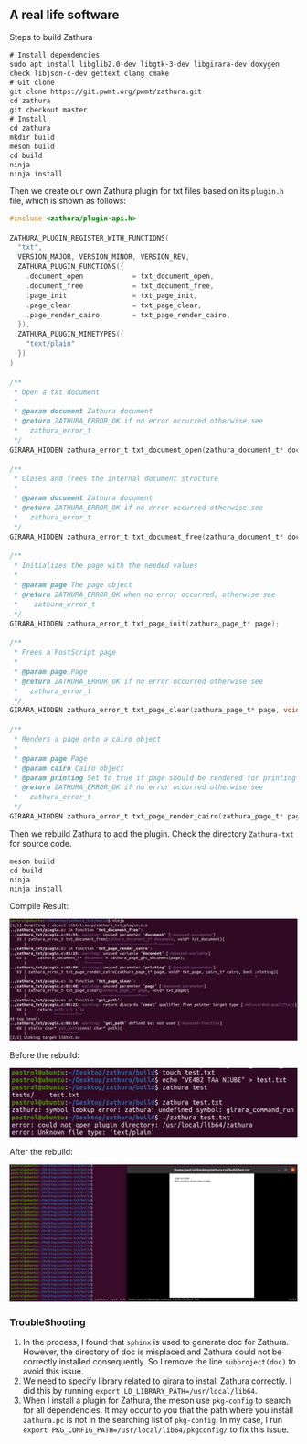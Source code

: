 ## A real life software	

Steps to build Zathura

```shell
# Install dependencies
sudo apt install libglib2.0-dev libgtk-3-dev libgirara-dev doxygen check libjson-c-dev gettext clang cmake
# Git clone
git clone https://git.pwmt.org/pwmt/zathura.git
cd zathura
git checkout master
# Install
cd zathura
mkdir build
meson build 
cd build
ninja 
ninja install
```

Then we create our own Zathura plugin for txt files based on its `plugin.h` file, which is shown as follows:

```c
#include <zathura/plugin-api.h>

ZATHURA_PLUGIN_REGISTER_WITH_FUNCTIONS(
  "txt",
  VERSION_MAJOR, VERSION_MINOR, VERSION_REV,
  ZATHURA_PLUGIN_FUNCTIONS({
    .document_open            = txt_document_open,
    .document_free            = txt_document_free,
    .page_init                = txt_page_init,
    .page_clear               = txt_page_clear,
    .page_render_cairo        = txt_page_render_cairo,
  }),
  ZATHURA_PLUGIN_MIMETYPES({
    "text/plain"
  })
)
  
/**
 * Open a txt document
 *
 * @param document Zathura document
 * @return ZATHURA_ERROR_OK if no error occurred otherwise see
 *   zathura_error_t
 */
GIRARA_HIDDEN zathura_error_t txt_document_open(zathura_document_t* document);

/**
 * Closes and frees the internal document structure
 *
 * @param document Zathura document
 * @return ZATHURA_ERROR_OK if no error occurred otherwise see
 *   zathura_error_t
 */
GIRARA_HIDDEN zathura_error_t txt_document_free(zathura_document_t* document, void* txt_document);

/**
 * Initializes the page with the needed values
 *
 * @param page The page object
 * @return ZATHURA_ERROR_OK when no error occurred, otherwise see
 *    zathura_error_t
 */
GIRARA_HIDDEN zathura_error_t txt_page_init(zathura_page_t* page);

/**
 * Frees a PostScript page
 *
 * @param page Page
 * @return ZATHURA_ERROR_OK if no error occurred otherwise see
 *   zathura_error_t
 */
GIRARA_HIDDEN zathura_error_t txt_page_clear(zathura_page_t* page, void* txt_page);

/**
 * Renders a page onto a cairo object
 *
 * @param page Page
 * @param cairo Cairo object
 * @param printing Set to true if page should be rendered for printing
 * @return ZATHURA_ERROR_OK if no error occurred otherwise see
 *   zathura_error_t
 */
GIRARA_HIDDEN zathura_error_t txt_page_render_cairo(zathura_page_t* page, void* txt_page, cairo_t* cairo, bool printing);
```

Then we rebuild Zathura to add the plugin. Check the directory `Zathura-txt` for source code.

```shell
meson build
cd build
ninja
ninja install
```

Compile Result:

<img src="images/compile.png" alt="compile" style="zoom:50%;" />

Before the rebuild:

<img src="images/before.png" alt="before" style="zoom:50%;" />

After the rebuild:

<img src="images/zathura.png" alt="zathura" style="zoom:50%;" />

### TroubleShooting

1. In the process, I found that `sphinx` is used to generate doc for Zathura. However, the directory of doc is misplaced and Zathura could not be correctly installed consequently. So I remove the line `subproject(doc)` to avoid this issue.
2. We need to specify library related to girara to install Zathura correctly. I did this by running `export LD_LIBRARY_PATH=/usr/local/lib64`.
3. When I install a plugin for Zathura, the meson use `pkg-config` to search for all dependencies. It may occur to you that the path where you install `zathura.pc` is not in the searching list of `pkg-config`. In my case, I run `export PKG_CONFIG_PATH=/usr/local/lib64/pkgconfig/` to fix this issue.

